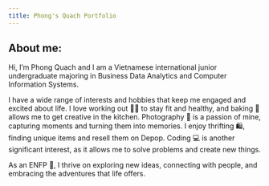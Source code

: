 ```yaml
---
title: Phong's Quach Portfolio
---
```

## About me: 
Hi, I’m Phong Quach and I am a Vietnamese international junior undergraduate majoring in Business Data Analytics and Computer Information Systems.

I have a wide range of interests and hobbies that keep me engaged and excited about life. I love working out 🏋️‍♂️ to stay fit and healthy, and baking 🍰 allows me to get creative in the kitchen. Photography 📸 is a passion of mine, capturing moments and turning them into memories. I enjoy thrifting 🛍️, finding unique items and resell them on Depop. Coding 💻 is another significant interest, as it allows me to solve problems and create new things.

As an ENFP 🌟, I thrive on exploring new ideas, connecting with people, and embracing the adventures that life offers.


